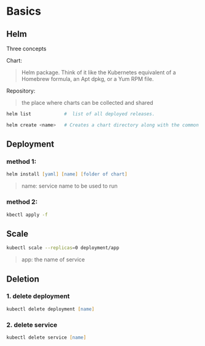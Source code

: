 # Basics

## Helm

Three concepts

Chart:
> Helm package. Think of it like the Kubernetes equivalent of a Homebrew formula, an Apt dpkg, or a Yum RPM file.

Repository: 
>  the place where charts can be collected and shared

```zsh
helm list            #  list of all deployed releases.

helm create <name>   # Creates a chart directory along with the common files and directories used in a chart.


```
<!-- --- -->

## Deployment

### method 1:
```zsh
helm install [yaml] [name] [folder of chart]
```
> name: service name to be used to run

### method 2:
```zsh
kbectl apply -f
```

## Scale
```zsh
kubectl scale --replicas=0 deployment/app
```
> app: the name of service

## Deletion

### 1. delete deployment
```zsh
kubectl delete deployment [name]
```

### 2. delete service
```zsh
kubectl delete service [name]
```
